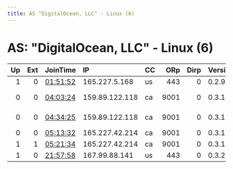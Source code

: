 ```yaml
---
title: AS "DigitalOcean, LLC" - Linux (6)
---
```


# AS: "DigitalOcean, LLC" - Linux (6)

|   Up |   Ext | JoinTime                                                                                            | IP             | CC   |   ORp |   Dirp | Version   | Contact                         | Nickname       |   eFamMembers |
|-----:|------:|:----------------------------------------------------------------------------------------------------|:---------------|:-----|------:|-------:|:----------|:--------------------------------|:---------------|--------------:|
|    1 |     0 | [01:51:52](https://metrics.torproject.org/rs.html#details/442D555E34DC2C50DAFEEB1CC33EDF6C027A4F1D) | 165.227.5.168  | us   |   443 |      0 | 0.2.9.14  | thematrix101@protonmail.c       | MatrixTorRelay |             1 |
|    0 |     0 | [04:03:24](https://metrics.torproject.org/rs.html#details/8340F5234FE34E9D194053D81909701873035A89) | 159.89.122.118 | ca   |  9001 |      0 | 0.3.1.9   | $ CONTACT GPG FINGERPRINT       | hacktheplanet  |             1 |
|    0 |     0 | [04:34:25](https://metrics.torproject.org/rs.html#details/9433E4826448217D4F5310C5EFB5C65A52F31FEE) | 159.89.122.118 | ca   |  9001 |      0 | 0.3.1.9   | $ CONTACT GPG FINGERPRINT       | hacktheplanet  |             1 |
|    0 |     0 | [05:13:32](https://metrics.torproject.org/rs.html#details/2EFD6FC1C790B5BB4474883F195EEBC8CE58E820) | 165.227.42.214 | ca   |  9001 |      0 | 0.3.1.9   | tornode@mailforspam.com         | anon           |             1 |
|    1 |     1 | [05:21:34](https://metrics.torproject.org/rs.html#details/6148BFEEEC29F61488B5DF600BA3F7A7E093596B) | 165.227.42.214 | ca   |  9001 |      0 | 0.3.1.9   | https://t.me/darkachfeedb       | darkach        |             1 |
|    1 |     0 | [21:57:58](https://metrics.torproject.org/rs.html#details/22D7454890FDEF3BFF0B1D7161E708FD1CFE3C0F) | 167.99.88.141  | us   |   443 |      0 | 0.3.2.10  | 3xit At--- mail2tor&lt;-dot&gt; | 3xit           |             1 |
